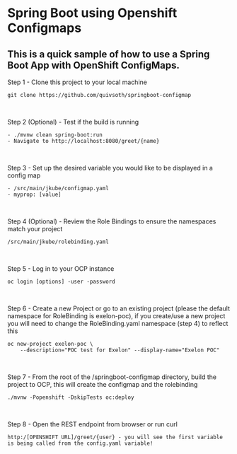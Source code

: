 # Spring Boot using Openshift Configmaps

## This is a quick sample of how to use a Spring Boot App with OpenShift ConfigMaps.

Step 1 - Clone this project to your local machine
```
git clone https://github.com/quivsoth/springboot-configmap
```
<br/>

Step 2 (Optional) - Test if the build is running
```
- ./mvnw clean spring-boot:run
- Navigate to http://localhost:8080/greet/{name}
```
<br/>

Step 3 - Set up the desired variable you would like to be displayed in a config map
```
- /src/main/jkube/configmap.yaml
- myprop: [value]
```
<br/>

Step 4 (Optional) - Review the Role Bindings to ensure the namespaces match your project
```
/src/main/jkube/rolebinding.yaml
```
<br/>

Step 5 - Log in to your OCP instance
```
oc login [options] -user -password
```
<br/>

Step 6 - Create a new Project or go to an existing project (please the default namespace for RoleBinding is exelon-poc), if you create/use a new project you will need to change the RoleBinding.yaml namespace (step 4) to reflect this
```
oc new-project exelon-poc \
    --description="POC test for Exelon" --display-name="Exelon POC"
```
<br/>

Step 7 - From the root of the /springboot-configmap directory, build the project to OCP, this will create the configmap and the rolebinding
```
./mvnw -Popenshift -DskipTests oc:deploy
```
<br/>

Step 8 - Open the REST endpoint from browser or run curl
```
http:/[OPENSHIFT URL]/greet/{user} - you will see the first variable is being called from the config.yaml variable!
```
